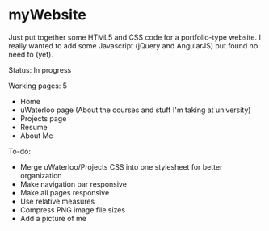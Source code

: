 myWebsite
=========

Just put together some HTML5 and CSS code for a portfolio-type website. I really wanted to add some Javascript (jQuery and AngularJS) but found no need to (yet).

Status: In progress

Working pages: 5
  - Home
  - uWaterloo page (About the courses and stuff I'm taking at university)
  - Projects page
  - Resume
  - About Me
  
To-do:
  - Merge uWaterloo/Projects CSS into one stylesheet for better organization
  - Make navigation bar responsive
  - Make all pages responsive
  - Use relative measures
  - Compress PNG image file sizes
  - Add a picture of me
